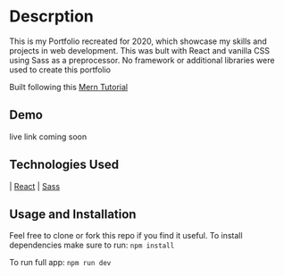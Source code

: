 # Descrption
This is my Portfolio recreated for 2020, which showcase my skills and projects in web development. This was bult with React and vanilla CSS using Sass as a preprocessor. No framework or additional libraries were used to create this portfolio

Built following this [Mern Tutorial](https://blog.bitsrc.io/build-a-login-auth-app-with-mern-stack-part-1-c405048e3669 "Mern tutorial")

## Demo
live link coming soon
<!-- check out a demo of this app [Here](https://hidden-hollows-61647.herokuapp.com/ "Demo") -->

## Technologies Used
 | [React](https://reactjs.org/ "React") | [Sass](https://sass-lang.com/ "Sass preprocessor") 

## Usage and Installation
Feel free to clone or fork this repo if you find it useful. 
To install dependencies make sure to run: 
```npm install```

To run full app: 
```npm run dev```
